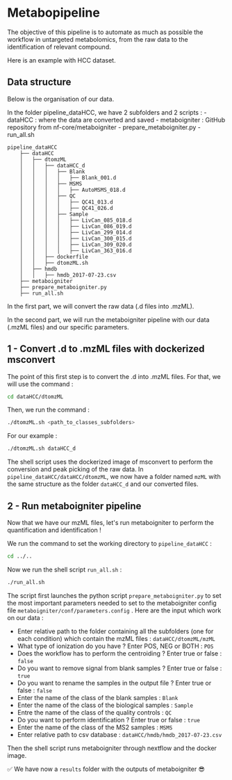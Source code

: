 

# Metabopipeline

The objective of this pipeline is to automate as much as possible the workflow in untargeted metabolomics, from the raw data to the identification of relevant compound.

Here is an example with HCC dataset.

## Data structure

Below is the organisation of our data.

In the folder pipeline_dataHCC, we have 2 subfolders and 2 scripts :
    - dataHCC : where the data are converted and saved 
    - metaboigniter : GitHub repository from nf-core/metaboigniter
    - prepare_metaboigniter.py
    - run_all.sh


    pipeline_dataHCC
        ├── dataHCC
        │   ├── dtomzML
        │   │   ├── dataHCC_d
        │   │   │   ├── Blank
        │   │   │   │   ├── Blank_001.d
        │   │   │   ├── MSMS
        │   │   │   │   ├── AutoMSMS_018.d
        │   │   │   ├── QC
        │   │   │   │   ├── QC41_013.d
        │   │   │   │   ├── QC41_026.d
        │   │   │   ├── Sample
        │   │   │   │   ├── LivCan_085_018.d
        │   │   │   │   ├── LivCan_086_019.d
        │   │   │   │   ├── LivCan_299_014.d
        │   │   │   │   ├── LivCan_300_015.d
        │   │   │   │   ├── LivCan_309_020.d
        │   │   │   │   ├── LivCan_363_016.d
        │   │   ├── dockerfile
        │   │   ├── dtomzML.sh
        │   ├── hmdb
        │   │   ├── hmdb_2017-07-23.csv
        ├── metaboigniter
        ├── prepare_metaboigniter.py
        ├── run_all.sh
        
In the first part, we will convert the raw data (.d files into .mzML).

In the second part, we will run the metaboigniter pipeline with our data (.mzML files) and our specific parameters.


## 1 - Convert .d to .mzML files with dockerized msconvert

The point of this first step is to convert the .d into .mzML files. For that, we will use the command :
```bash
cd dataHCC/dtomzML
```

Then, we run the command :
```bash
./dtomzML.sh <path_to_classes_subfolders>
```

For our example :
```bash
./dtomzML.sh dataHCC_d
```

The shell script uses the dockerized image of msconvert to perform the conversion and peak picking of the raw data. In `pipeline_dataHCC/dataHCC/dtomzML`, we now have a folder named `mzML` with the same structure as the folder `dataHCC_d` and our converted files.



## 2 - Run metaboigniter pipeline

Now that we have our mzML files, let's run metaboigniter to perform the quantification and identification !

We run the command to set the working directory to `pipeline_dataHCC` :
```bash
cd ../..
```

Now we run the shell script `run_all.sh` :
```bash
./run_all.sh
```

The script first launches the python script `prepare_metaboigniter.py` to set the most important parameters needed to set to the metaboigniter config file `metaboigniter/conf/parameters.config` .
Here are the input which work on our data :
- Enter relative path to the folder containing all the subfolders (one for each condition) which contain the mzML files : `dataHCC/dtomzML/mzML`
- What type of ionization do you have ? Enter POS, NEG or BOTH : `POS`
- Does the workflow has to perform the centroiding ? Enter true or false : `false`
- Do you want to remove signal from blank samples ? Enter true or false : `true`
- Do you want to rename the samples in the output file ? Enter true or false : `false`
- Enter the name of the class of the blank samples : `Blank`
- Enter the name of the class of the biological samples : `Sample`
- Entre the name of the class of the quality controls : `QC`
- Do you want to perform identification ? Enter true or false : `true`
- Enter the name of the class of the MS2 samples : `MSMS`
- Enter relative path to csv database : `dataHCC/hmdb/hmdb_2017-07-23.csv`

Then the shell script runs metaboigniter through nextflow and the docker image.



:white_check_mark: We have now a `results` folder with the outputs of metaboigniter :sunglasses:









